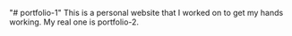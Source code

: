 "# portfolio-1" 
This is a personal website that I worked on to get my hands working. My real one is portfolio-2.

